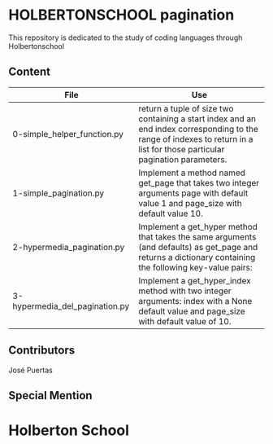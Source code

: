 # HOLBERTONSCHOOL pagination

This repository is dedicated to the study of coding
languages through Holbertonschool

## Content

|File|Use|
|---------|---------------------------|
|0-simple_helper_function.py|return a tuple of size two containing a start index and an end index corresponding to the range of indexes to return in a list for those particular pagination parameters.|
|1-simple_pagination.py|Implement a method named get_page that takes two integer arguments page with default value 1 and page_size with default value 10.|
|2-hypermedia_pagination.py|Implement a get_hyper method that takes the same arguments (and defaults) as get_page and returns a dictionary containing the following key-value pairs:|
|3-hypermedia_del_pagination.py|Implement a get_hyper_index method with two integer arguments: index with a None default value and page_size with default value of 10.|

## Contributors

José Puertas

## Special Mention

# Holberton School